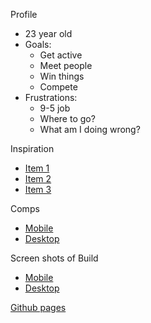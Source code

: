 Profile
* 23 year old
* Goals:
	* Get active
	* Meet people
	* Win things
	* Compete
* Frustrations:
	* 9-5 job
	* Where to go?
	* What am I doing wrong?  

Inspiration
* [Item 1](./Inspiration-1.png)
* [Item 2](./Inspiration-2.png)
* [Item 3](./Inspiration-3.png)

Comps
* [Mobile](./comps/UX-UI-Keji-Kelly-Mobile.pdf)
* [Desktop](./comps/ux-uiproject-Keji-Kelly-desktop.pdf)

Screen shots of Build
* [Mobile](./mobile-screen.png)
* [Desktop](./desktop-screen.png)

[Github pages](https://lauraturk.github.io/UX-UI-project-build/)
